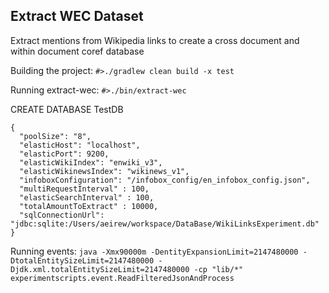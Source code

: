 ## Extract WEC Dataset
Extract mentions from Wikipedia links to create a cross document and within document coref database

Building the project:
`#>./gradlew clean build -x test`

Running extract-wec:
`#>./bin/extract-wec`

CREATE DATABASE TestDB

```
{
  "poolSize": "8",
  "elasticHost": "localhost",
  "elasticPort": 9200,
  "elasticWikiIndex": "enwiki_v3",
  "elasticWikinewsIndex": "wikinews_v1",
  "infoboxConfiguration": "/infobox_config/en_infobox_config.json",
  "multiRequestInterval" : 100,
  "elasticSearchInterval" : 100,
  "totalAmountToExtract" : 10000,
  "sqlConnectionUrl": "jdbc:sqlite:/Users/aeirew/workspace/DataBase/WikiLinksExperiment.db"
}
```

Running events:
`java -Xmx90000m -DentityExpansionLimit=2147480000 -DtotalEntitySizeLimit=2147480000 -Djdk.xml.totalEntitySizeLimit=2147480000 -cp "lib/*" experimentscripts.event.ReadFilteredJsonAndProcess`
